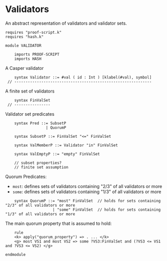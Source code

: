 Validators
==========

An abstract representation of validators and validator sets.

```k
requires "proof-script.k"
requires "hash.k"
```

```k
module VALIDATOR

    imports PROOF-SCRIPT
    imports HASH
```

A Casper validator

```k
    syntax Validator ::= #val ( id : Int ) [klabel(#val), symbol]
 // -------------------------------------------------------------  
```

A finite set of validators

```k
    syntax FinValSet
 // ----------------
```

Validator set predicates

```k
    syntax Pred ::= SubsetP
                  | QuorumP

    syntax SubsetP ::= FinValSet "<=" FinValSet
    
    syntax ValMemberP ::= Validator "in" FinValSet
   
    syntax ValEmptyP ::= "empty" FinValSet
    
    // subset properties?
    // finite set assumption
```

Quorum Predicates:

- `most`: defines sets of validators containing "2/3" of all validators or more 
- `some`: defines sets of validators containing "1/3" of all validators or more 

```k
    syntax QuorumP ::= "most" FinValSet  // holds for sets containing "2/3" of all validators or more
                     | "some" FinValSet  // holds for sets containing "1/3" of all validators or more
```

The main quorum property that is assumed to hold:

```k
    rule
    <k> apply("quorum_property") => . ... </k>
    <g> most VS1 and most VS2 => some ?VS3:FinValSet and (?VS3 <= VS1 and ?VS3 <= VS2) </g>
``` 

```k
endmodule
```
